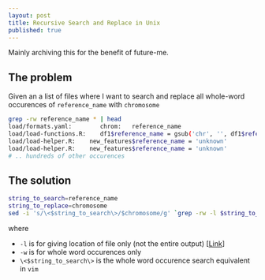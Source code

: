 ```yaml
---
layout: post
title: Recursive Search and Replace in Unix
published: true
---
```


Mainly archiving this for the benefit of future-me. 

## The problem

Given an a list of files where I want to search and replace all whole-word occurences of `reference_name` with `chromosome`

```sh
grep -rw reference_name * | head
load/formats.yaml:        chrom:   reference_name
load/load-functions.R:    df1$reference_name = gsub('chr', '', df1$reference_name)
load/load-helper.R:    new_features$reference_name = 'unknown'
load/load-helper.R:    new_features$reference_name = 'unknown'
# .. hundreds of other occurences
```

## The solution

```sh
string_to_search=reference_name
string_to_replace=chromosome
sed -i 's/\<$string_to_search\>/$chromosome/g' `grep -rw -l $string_to_search *`
```

where
- `-l` is for giving location of file only (not the entire output) [[Link](https://stackoverflow.com/questions/6637882/how-can-i-use-grep-to-show-just-filenames-no-in-line-matches-on-linux)]
- `-w` is for whole word occurences only
- `\<$string_to_search\>` is the whole word occurence search equivalent in `vim`
